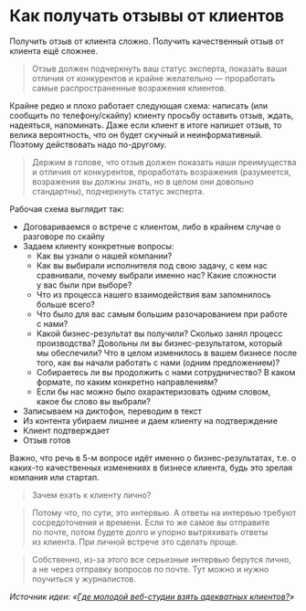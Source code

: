 # Как получать отзывы от клиентов

Получить отзыв от клиента сложно. Получить качественный отзыв от клиента ещё сложнее.

> Отзыв должен подчеркнуть ваш статус эксперта, показать ваши отличия от конкурентов и крайне желательно — проработать самые распространенные возражения клиентов.

Крайне редко и плохо работает следующая схема: написать (или сообщить по телефону/скайпу) клиенту просьбу оставить отзыв, ждать, надеяться, напоминать. Даже если клиент в итоге напишет отзыв, то велика вероятность, что он будет скучный и неинформативный. Поэтому действовать надо по-другому.

> Держим в голове, что отзыв должен показать наши преимущества и отличия от конкурентов, проработать возражения (разумеется, возражения вы должны знать, но в целом они довольно стандартны), подчеркнуть статус эксперта.

Рабочая схема выглядит так:

* Договариваемся о встрече с клиентом, либо в крайнем случае о разговоре по скайпу
* Задаем клиенту конкретные вопросы:
    *  Как вы узнали о нашей компании?
    *  Как вы выбирали исполнителя под свою задачу, с кем нас сравнивали, почему выбрали именно нас? Какие сложности у вас были при выборе?
    *  Что из процесса нашего взаимодействия вам запомнилось больше всего?
    *  Что было для вас самым большим разочарованием при работе с нами?
    *  Какой бизнес-результат вы получили? Сколько занял процесс производства? Довольны ли вы бизнес-результатом, который мы обеспечили? Что в целом изменилось в вашем бизнесе после того, как вы начали работать с нами (одним предложением)?
    *  Собираетесь ли вы продолжить с нами сотрудничество? В каком формате, по каким конкретно направлениям?
    *  Если бы нас можно было охарактеризовать одним словом, какое бы слово вы выбрали?
* Записываем на диктофон, переводим в текст
* Из контента убираем лишнее и даем клиенту на подтверждение
* Клиент подтверждает
* Отзыв готов


Важно, что речь в 5-м вопросе идёт именно о бизнес-результатах, т.е. о каких-то качественных изменениях в бизнесе клиента, будь это зрелая компания или стартап.


> Зачем ехать к клиенту лично?

> Потому что, по сути, это интервью. А ответы на интервью требуют сосредоточения и времени. Если то же самое вы отправите по почте, потом будете долго и упорно вытряхивать ответы из клиента. При личной встрече это сделать проще.

> Собственно, из-за этого все серьезные интервью берутся лично, а не через отправку вопросов по почте. Тут можно и нужно поучиться у журналистов.


*Источник идеи: «[Где молодой веб-студии взять адекватных клиентов?](http://www.cmsmagazine.ru/library/items/management/gde-molodoj-veb-studii-vzjat-adekvatnyh-klientov/)»*

